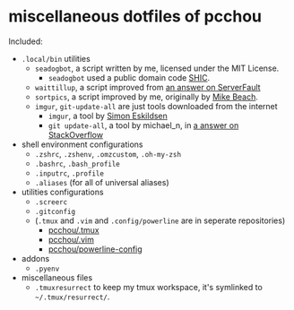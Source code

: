 miscellaneous dotfiles of pcchou
================================

Included:
* `.local/bin` utilities
  * `seadogbot`, a script written by me, licensed under the MIT License.
    * `seadogbot` used a public domain code [SHIC](http://github.com/halhen/shic).
  * `waittillup`, a script improved from [an answer on ServerFault](http://serverfault.com/a/545408)
  * `sortpics`, a script improved by me, originally by [Mike Beach](http://mikebeach.org/?p=4729).
  * `imgur`, `git-update-all` are just tools downloaded from the internet
    * `imgur`, a tool by [Simon Eskildsen](http://sirupsen.com/a-simple-imgur-bash-screenshot-utility/)
    * `git update-all`, a tool by michael_n, in [a answer on StackOverflow](http://stackoverflow.com/a/17180894/4537037)
* shell environment configurations
  * `.zshrc`, `.zshenv`, `.omzcustom`, `.oh-my-zsh`
  * `.bashrc`, `.bash_profile`
  * `.inputrc`, `.profile`
  * `.aliases` (for all of universal aliases)
* utilities configurations
  * `.screerc`
  * `.gitconfig`
  * (`.tmux` and `.vim` and `.config/powerline` are in seperate repositories)
    * [pcchou/.tmux](https://github.com/pcchou/.tmux)
    * [pcchou/.vim](https://github.com/pcchou/.vim)
    * [pcchou/powerline-config](https://github.com/pcchou/powerline-config)
* addons
  * `.pyenv`
* miscellaneous files
  * `.tmuxresurrect` to keep my tmux workspace, it's symlinked to `~/.tmux/resurrect/`.
